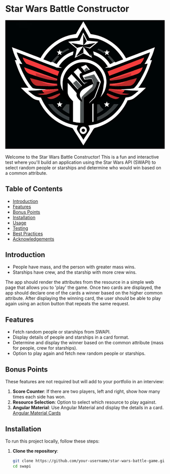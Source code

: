# Star Wars Battle Constructor 

![Star Wars Battle Constructor](public/img.png)

Welcome to the Star Wars Battle Constructor! This is a fun and interactive test where you'll build an application using the Star Wars API (SWAPI) to select random people or starships and determine who would win based on a common attribute.

## Table of Contents
- [Introduction](#introduction)
- [Features](#features)
- [Bonus Points](#bonus-points)
- [Installation](#installation)
- [Usage](#usage)
- [Testing](#testing)
- [Best Practices](#best-practices)
- [Acknowledgements](#acknowledgements)

## Introduction

- People have mass, and the person with greater mass wins.
- Starships have crew, and the starship with more crew wins.

The app should render the attributes from the resource in a simple web page that allows you to 'play' the game. 
Once two cards are displayed, the app should declare one of the cards a winner based on the higher common attribute. 
After displaying the winning card, the user should be able to play again using an action button that repeats the same request.

## Features

- Fetch random people or starships from SWAPI.
- Display details of people and starships in a card format.
- Determine and display the winner based on the common attribute (mass for people, crew for starships).
- Option to play again and fetch new random people or starships.

## Bonus Points

These features are not required but will add to your portfolio in an interview:

1. **Score Counter**: If there are two players, left and right, show how many times each side has won.
2. **Resource Selection**: Option to select which resource to play against.
3. **Angular Material**: Use Angular Material and display the details in a card. [Angular Material Cards](https://material.angular.io/components/card)

## Installation

To run this project locally, follow these steps:

1. **Clone the repository**:
   ```bash
   git clone https://github.com/your-username/star-wars-battle-game.git
   cd swapi
